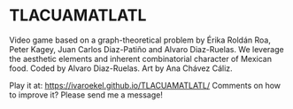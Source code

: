 # TLACUAMATLATL

Video game based on a graph-theoretical problem by Érika Roldán Roa, Peter Kagey, Juan Carlos Diaz-Patiño and Alvaro Diaz-Ruelas. We leverage the aesthetic elements and inherent combinatorial character of Mexican food. Coded by Alvaro Diaz-Ruelas. Art by Ana Chávez Cáliz.

Play it at:  https://ivaroekel.github.io/TLACUAMATLATL/
Comments on how to improve it? Please send me a message! 
